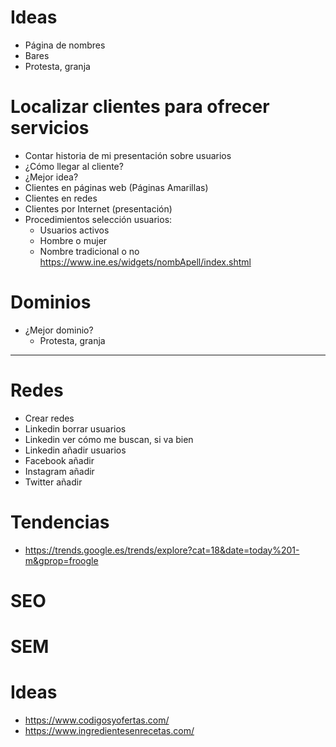 # Ideas	
- Página de nombres
- Bares
- Protesta, granja

# Localizar clientes para ofrecer servicios	
- Contar historia de mi presentación sobre usuarios
- ¿Cómo llegar al cliente?
- ¿Mejor idea?	
- Clientes en páginas web (Páginas Amarillas)	
- Clientes en redes	
- Clientes por Internet (presentación)	
- Procedimientos selección usuarios:	
  - Usuarios activos	
  - Hombre o mujer	
  - Nombre tradicional o no https://www.ine.es/widgets/nombApell/index.shtml	

# Dominios	
- ¿Mejor dominio?
  - Protesta, granja

-------------------

# Redes
- Crear redes
- Linkedin borrar usuarios
- Linkedin ver cómo me buscan, si va bien
- Linkedin añadir usuarios
- Facebook añadir
- Instagram añadir
- Twitter añadir

# Tendencias
* https://trends.google.es/trends/explore?cat=18&date=today%201-m&gprop=froogle

# SEO

# SEM

# Ideas
* https://www.codigosyofertas.com/
* https://www.ingredientesenrecetas.com/
